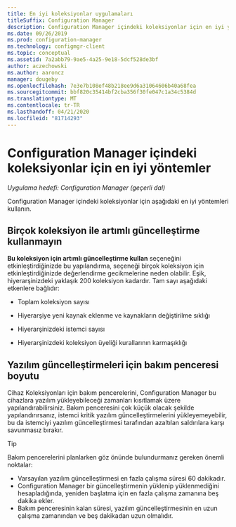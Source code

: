 ```yaml
---
title: En iyi koleksiyonlar uygulamaları
titleSuffix: Configuration Manager
description: Configuration Manager içindeki koleksiyonlar için en iyi yöntemleri alın.
ms.date: 09/26/2019
ms.prod: configuration-manager
ms.technology: configmgr-client
ms.topic: conceptual
ms.assetid: 7a2abb79-9ae5-4a25-9e18-5dcf528de3bf
author: aczechowski
ms.author: aaroncz
manager: dougeby
ms.openlocfilehash: 7e3e7b108ef48b218ee9d6a31064606b40a68fea
ms.sourcegitcommit: bbf820c35414bf2cba356f30fe047c1a34c5384d
ms.translationtype: MT
ms.contentlocale: tr-TR
ms.lasthandoff: 04/21/2020
ms.locfileid: "81714293"
---
```

# <a name="best-practices-for-collections-in-configuration-manager"></a>Configuration Manager içindeki koleksiyonlar için en iyi yöntemler

*Uygulama hedefi: Configuration Manager (geçerli dal)*

Configuration Manager içindeki koleksiyonlar için aşağıdaki en iyi yöntemleri kullanın.  

## <a name="dont-use-incremental-updates-with-many-collections"></a><a name="bkmk_incremental"></a>Birçok koleksiyon ile artımlı güncelleştirme kullanmayın

**Bu koleksiyon için artımlı güncelleştirme kullan** seçeneğini etkinleştirdiğinizde bu yapılandırma, seçeneği birçok koleksiyon için etkinleştirdiğinizde değerlendirme gecikmelerine neden olabilir. Eşik, hiyerarşinizdeki yaklaşık 200 koleksiyon kadardır. Tam sayı aşağıdaki etkenlere bağlıdır:  

- Toplam koleksiyon sayısı  

- Hiyerarşiye yeni kaynak eklenme ve kaynakların değiştirilme sıklığı  

- Hiyerarşinizdeki istemci sayısı  

- Hiyerarşinizdeki koleksiyon üyeliği kurallarının karmaşıklığı  

## <a name="maintenance-window-size-for-software-updates"></a>Yazılım güncelleştirmeleri için bakım penceresi boyutu

Cihaz Koleksiyonları için bakım pencerelerini, Configuration Manager bu cihazlara yazılım yükleyebileceği zamanları kısıtlamak üzere yapılandırabilirsiniz. Bakım penceresini çok küçük olacak şekilde yapılandırırsanız, istemci kritik yazılım güncelleştirmelerini yükleyemeyebilir, bu da istemciyi yazılım güncelleştirmesi tarafından azaltılan saldırılara karşı savunmasız bırakır.

> [!Tip]
> Bakım pencerelerini planlarken göz önünde bulundurmanız gereken önemli noktalar:
>
> - Varsayılan yazılım güncelleştirmesi en fazla çalışma süresi 60 dakikadır.
> - Configuration Manager bir güncelleştirmenin yüklenip yüklenmediğini hesapladığında, yeniden başlatma için en fazla çalışma zamanına beş dakika ekler.
> - Bakım penceresinin kalan süresi, yazılım güncelleştirmesinin en uzun çalışma zamanından ve beş dakikadan uzun olmalıdır.
